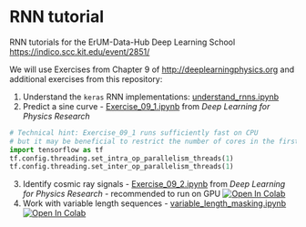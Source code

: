 # RNN tutorial

RNN tutorials for the ErUM-Data-Hub Deep Learning School https://indico.scc.kit.edu/event/2851/

We will use Exercises from Chapter 9 of http://deeplearningphysics.org and additional exercises from this repository:

1) Understand the `keras` RNN implementations: [understand_rnns.ipynb](understand_rnns.ipynb)
2) Predict a sine curve - [Exercise_09_1.ipynb](https://github.com/DeepLearningForPhysicsResearchBook/deep-learning-physics/blob/main/Exercise_09_1.ipynb) from *Deep Learning for Physics Research*
  ```python
  # Technical hint: Exercise_09_1 runs sufficiently fast on CPU
  # but it may be beneficial to restrict the number of cores in the first notebook cell via
  import tensorflow as tf
  tf.config.threading.set_intra_op_parallelism_threads(1)
  tf.config.threading.set_inter_op_parallelism_threads(1)
  ```
3) Identify cosmic ray signals - [Exercise_09_2.ipynb](https://github.com/DeepLearningForPhysicsResearchBook/deep-learning-physics/blob/main/Exercise_09_2.ipynb) from *Deep Learning for Physics Research* - recommended to run on GPU [![Open In Colab](https://colab.research.google.com/assets/colab-badge.svg)](https://colab.research.google.com/github/DeepLearningForPhysicsResearchBook/deep-learning-physics/blob/master/Exercise_09_2.ipynb)
4) Work with variable length sequences - [variable_length_masking.ipynb](variable_length_masking.ipynb) [![Open In Colab](https://colab.research.google.com/assets/colab-badge.svg)](https://colab.research.google.com/github/nikoladze/deep-learning-rnn-tutorial/blob/master/variable_length_masking.ipynb)
